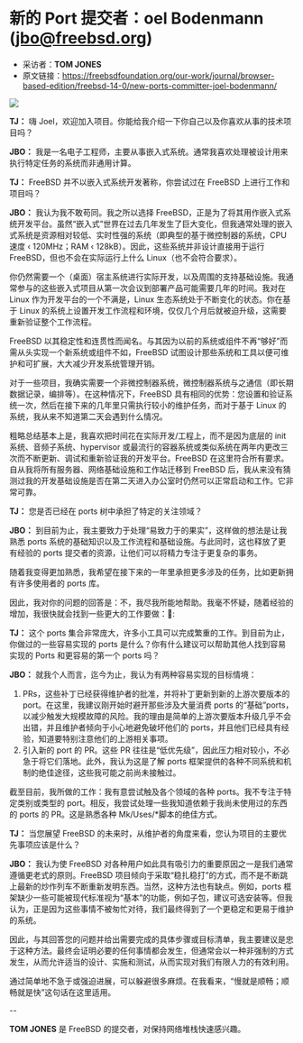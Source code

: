 # 新的 Port 提交者：oel Bodenmann (jbo@freebsd.org)

- 采访者：**TOM JONES**
- 原文链接：<https://freebsdfoundation.org/our-work/journal/browser-based-edition/freebsd-14-0/new-ports-committer-joel-bodenmann/>


![](https://freebsdfoundation.org/wp-content/uploads/2024/01/Bodenmann.jpg)

 **TJ：** 嗨 Joel，欢迎加入项目。你能给我介绍一下你自己以及你喜欢从事的技术项目吗？

 **JBO：** 我是一名电子工程师，主要从事嵌入式系统。通常我喜欢处理被设计用来执行特定任务的系统而非通用计算。

 **TJ：** FreeBSD 并不以嵌入式系统开发著称，你尝试过在 FreeBSD 上进行工作和项目吗？

 **JBO：** 我认为我不敢苟同。我之所以选择 FreeBSD，正是为了将其用作嵌入式系统开发平台。虽然“嵌入式”世界在过去几年发生了巨大变化，但我通常处理的嵌入式系统是资源相对较低、实时性强的系统（即典型的基于微控制器的系统，CPU 速度 ‹ 120MHz；RAM ‹ 128kB）。因此，这些系统并非设计直接用于运行 FreeBSD，但也不会在实际运行上什么 Linux（也不会符合要求）。

你仍然需要一个（桌面）宿主系统进行实际开发，以及周围的支持基础设施。我通常参与的这些嵌入式项目从第一次会议到部署产品可能需要几年的时间。我对在 Linux 作为开发平台的一个不满是，Linux 生态系统处于不断变化的状态。你在基于 Linux 的系统上设置开发工作流程和环境，仅仅几个月后就被迫升级，这需要重新验证整个工作流程。

FreeBSD 以其稳定性和连贯性而闻名。与其因为以前的系统或组件不再“够好”而需从头实现一个新系统或组件不如，FreeBSD 试图设计那些系统和工具以便可维护和可扩展，大大减少开发系统管理开销。

对于一些项目，我确实需要一个非微控制器系统，微控制器系统与之通信（即长期数据记录，编排等）。在这种情况下，FreeBSD 具有相同的优势：您设置和验证系统一次，然后在接下来的几年里只需执行较小的维护任务，而对于基于 Linux 的系统，我从来不知道第二天会遇到什么情况。

粗略总结基本上是，我喜欢把时间花在实际开发/工程上，而不是因为底层的 init 系统、音频子系统、hypervisor 或最流行的容器系统或类似系统在两年内更改三次而不断更新、调试和重新验证我的开发平台。FreeBSD 在这里符合所有要求。自从我将所有服务器、网络基础设施和工作站迁移到 FreeBSD 后，我从来没有猜测过我的开发基础设施是否在第二天进入办公室时仍然可以正常启动和工作。它非常可靠。

 **TJ：** 您是否已经在 ports 树中承担了特定的关注领域？

 **JBO：** 到目前为止，我主要致力于处理“易致力于的果实”，这样做的想法是让我熟悉 ports 系统的基础知识以及工作流程和基础设施。与此同时，这也释放了更有经验的 ports 提交者的资源，让他们可以将精力专注于更复杂的事务。

随着我变得更加熟悉，我希望在接下来的一年里承担更多涉及的任务，比如更新拥有许多使用者的 ports 库。

因此，我对你的问题的回答是：不，我尽我所能地帮助。我毫不怀疑，随着经验的增加，我很快就会找到一些更大的工作要做：🙂:

 **TJ：** 这个 ports 集合非常庞大，许多小工具可以完成繁重的工作。到目前为止，你做过的一些容易实现的 ports 是什么？你有什么建议可以帮助其他人找到容易实现的 Ports 和更容易的第一个 ports 吗？

 **JBO：** 就我个人而言，迄今为止，我认为有两种容易实现的目标情境：

1. PRs，这些补丁已经获得维护者的批准，并将补丁更新到新的上游次要版本的 port。在这里，我建议刚开始时避开那些涉及大量消费 ports 的“基础”ports，以减少触发大规模故障的风险。我的理由是简单的上游次要版本升级几乎不会出错，并且维护者倾向于小心地避免破坏他们的 ports，并且他们已经具有经验，知道要特别注意他们的上游相关事项。
2. 引入新的 port 的 PR。这些 PR 往往是“低优先级”，因此压力相对较小，不必急于将它们落地。此外，我认为这是了解 ports 框架提供的各种不同系统和机制的绝佳途径，这些我可能之前尚未接触过。

截至目前，我所做的工作：我有意尝试触及各个领域的各种 ports。我不专注于特定类别或类型的 port。相反，我尝试处理一些我知道依赖于我尚未使用过的东西的 ports 的 PR。这是熟悉各种 Mk/Uses/\*脚本的绝佳方式。

 **TJ：** 当您展望 FreeBSD 的未来时，从维护者的角度来看，您认为项目的主要优先事项应该是什么？

 **JBO：** 我认为使 FreeBSD 对各种用户如此具有吸引力的重要原因之一是我们通常遵循更老式的原则。FreeBSD 项目倾向于采取“稳扎稳打”的方式，而不是不断跳上最新的炒作列车不断重新发明东西。当然，这种方法也有缺点。例如，ports 框架缺少一些可能被现代标准视为“基本”的功能，例如子包，建议可选安装等。但我认为，正是因为这些事情不被匆忙对待，我们最终得到了一个更稳定和更易于维护的系统。

因此，与其回答您的问题并给出需要完成的具体步骤或目标清单，我主要建议是忠于这种方法。最终会证明必要的任何事情都会发生，但通常会以一种非强制的方式发生，从而允许适当的设计、实施和测试，从而实现对我们有限人力的有效利用。

通过简单地不急于或强迫进展，可以躲避很多麻烦。在我看来，“慢就是顺畅；顺畅就是快”这句话在这里适用。

--

 **TOM JONES** 是 FreeBSD 的提交者，对保持网络堆栈快速感兴趣。

